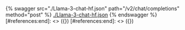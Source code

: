 [#references:start]: <> ({ "template": "openapi" })
[#references:start]: <> ({ "template": "openapi" })
{% swagger src="./Llama-3-chat-hf.json" path="/v2/chat/completions" method="post" %}
[./Llama-3-chat-hf.json](./Llama-3-chat-hf.json)
{% endswagger %}
[#references:end]: <> ({})
[#references:end]: <> ({})